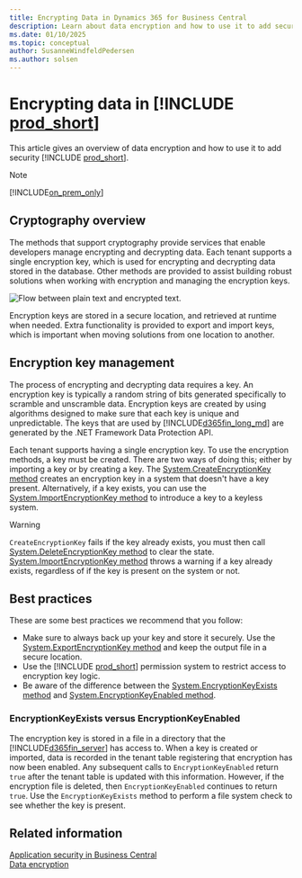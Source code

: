 ```yaml
---
title: Encrypting Data in Dynamics 365 for Business Central
description: Learn about data encryption and how to use it to add security in Dynamics 365 Business Central.
ms.date: 01/10/2025
ms.topic: conceptual
author: SusanneWindfeldPedersen
ms.author: solsen
---
```


# Encrypting data in [!INCLUDE [prod_short](includes/prod_short.md)]

This article gives an overview of data encryption and how to use it to add security [!INCLUDE [prod_short](includes/prod_short.md)].

> [!Note]
> [!INCLUDE[on_prem_only](includes/on_prem_only.md)]

## Cryptography overview

The methods that support cryptography provide services that enable developers manage encrypting and decrypting data. Each tenant supports a single encryption key, which is used for encrypting and decrypting data stored in the database. Other methods are provided to assist building robust solutions when working with encryption and managing the encryption keys.  

 ![Flow between plain text and encrypted text.](media/Encryption.jpg "Encryption in Dynamics 365 Business Central")  

Encryption keys are stored in a secure location, and retrieved at runtime when needed. Extra functionality is provided to export and import keys, which is important when moving solutions from one location to another.

## Encryption key management

The process of encrypting and decrypting data requires a key. An encryption key is typically a random string of bits generated specifically to scramble and unscramble data. Encryption keys are created by using algorithms designed to make sure that each key is unique and unpredictable. The keys that are used by [!INCLUDE[d365fin_long_md](includes/d365fin_long_md.md)] are generated by the .NET Framework Data Protection API.  

Each tenant supports having a single encryption key. To use the encryption methods, a key must be created. There are two ways of doing this; either by importing a key or by creating a key. The [System.CreateEncryptionKey method](methods-auto/system/system-createencryptionkey-method.md) creates an encryption key in a system that doesn't have a key present. Alternatively, if a key exists, you can use the [System.ImportEncryptionKey method](methods-auto/system/system-importencryptionkey-method.md) to introduce a key to a keyless system.  

 > [!WARNING]  
 > `CreateEncryptionKey` fails if the key already exists, you must then call [System.DeleteEncryptionKey method](methods-auto/system/system-deleteencryptionkey-method.md) to clear the state. [System.ImportEncryptionKey method](methods-auto/system/system-importencryptionkey-method.md) throws a warning if a key already exists, regardless of if the key is present on the system or not.  

## Best practices

These are some best practices we recommend that you follow:  

- Make sure to always back up your key and store it securely. Use the [System.ExportEncryptionKey method](methods-auto/system/system-exportencryptionkey-method.md) and keep the output file in a secure location.  
- Use the [!INCLUDE [prod_short](includes/prod_short.md)] permission system to restrict access to encryption key logic.  
- Be aware of the difference between the [System.EncryptionKeyExists method](methods-auto/system/system-encryptionkeyexists-method.md) and [System.EncryptionKeyEnabled method](methods-auto/system/system-encryptionenabled-method.md).

### EncryptionKeyExists versus EncryptionKeyEnabled

The encryption key is stored in a file in a directory that the [!INCLUDE[d365fin_server](includes/d365fin_server_md.md)] has access to. When a key is created or imported, data is recorded in the tenant table registering that encryption has now been enabled. Any subsequent calls to `EncryptionKeyEnabled` return `true` after the tenant table is updated with this information. However, if the encryption file is deleted, then `EncryptionKeyEnabled` continues to return `true`. Use the `EncryptionKeyExists` method to perform a file system check to see whether the key is present.  

## Related information  

[Application security in Business Central](../security/security-application.md)  
[Data encryption](devenv-encrypting-data.md)  
